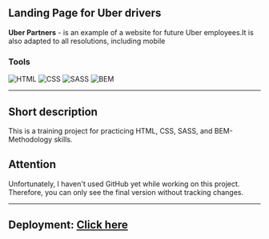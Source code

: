 ## Landing Page for Uber drivers

**Uber Partners** - is an example of a website for future Uber employees.It is also adapted to all resolutions, including mobile

### **Tools**

![HTML](https://img.shields.io/badge/-HTML-090909?style=for-the-badge&logo=HTML5&logoColor=F06529)
![CSS](https://img.shields.io/badge/-CSS-090909?style=for-the-badge&logo=CSS3&logoColor=2965f1)
![SASS](https://img.shields.io/badge/-SASS-090909?style=for-the-badge&logo=SASS&logoColor=CD6799)
![BEM](https://img.shields.io/badge/-BEM-090909?style=for-the-badge&logo=BEM&logoColor=19EEFF)

---

## **Short description**

This is a training project for practicing HTML, CSS, SASS, and BEM-Methodology skills.

## Attention

Unfortunately, I haven't used GitHub yet while working on this project. Therefore, you can only see the final version without tracking changes.

---

## **Deployment:** [Click here](papaya-pudding-a12db3.netlify.app/)
